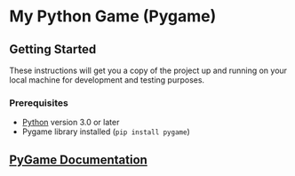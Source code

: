 # My Python Game (Pygame)

## Getting Started

These instructions will get you a copy of the project up and running on your local machine for development and testing purposes.

### Prerequisites
- [Python](https://www.python.org/downloads/) version 3.0 or later
- Pygame library installed (`pip install pygame`)

## [PyGame Documentation](https://www.pygame.org/docs/ref/pygame.html)